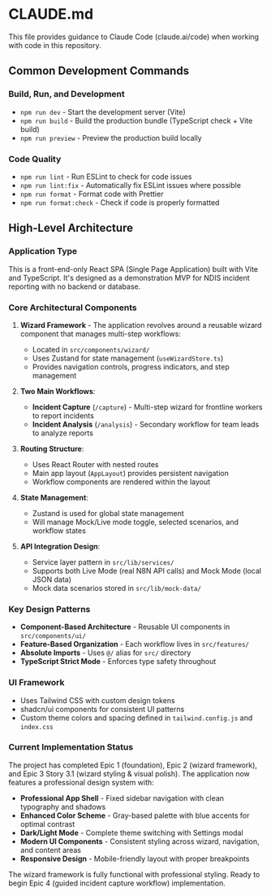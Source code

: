 # CLAUDE.md

This file provides guidance to Claude Code (claude.ai/code) when working with code in this repository.

## Common Development Commands

### Build, Run, and Development
- `npm run dev` - Start the development server (Vite)
- `npm run build` - Build the production bundle (TypeScript check + Vite build)
- `npm run preview` - Preview the production build locally

### Code Quality
- `npm run lint` - Run ESLint to check for code issues
- `npm run lint:fix` - Automatically fix ESLint issues where possible
- `npm run format` - Format code with Prettier
- `npm run format:check` - Check if code is properly formatted

## High-Level Architecture

### Application Type
This is a front-end-only React SPA (Single Page Application) built with Vite and TypeScript. It's designed as a demonstration MVP for NDIS incident reporting with no backend or database.

### Core Architectural Components

1. **Wizard Framework** - The application revolves around a reusable wizard component that manages multi-step workflows:
   - Located in `src/components/wizard/`
   - Uses Zustand for state management (`useWizardStore.ts`)
   - Provides navigation controls, progress indicators, and step management

2. **Two Main Workflows**:
   - **Incident Capture** (`/capture`) - Multi-step wizard for frontline workers to report incidents
   - **Incident Analysis** (`/analysis`) - Secondary workflow for team leads to analyze reports

3. **Routing Structure**:
   - Uses React Router with nested routes
   - Main app layout (`AppLayout`) provides persistent navigation
   - Workflow components are rendered within the layout

4. **State Management**:
   - Zustand is used for global state management
   - Will manage Mock/Live mode toggle, selected scenarios, and workflow states

5. **API Integration Design**:
   - Service layer pattern in `src/lib/services/`
   - Supports both Live Mode (real N8N API calls) and Mock Mode (local JSON data)
   - Mock data scenarios stored in `src/lib/mock-data/`

### Key Design Patterns

- **Component-Based Architecture** - Reusable UI components in `src/components/ui/`
- **Feature-Based Organization** - Each workflow lives in `src/features/`
- **Absolute Imports** - Uses `@/` alias for `src/` directory
- **TypeScript Strict Mode** - Enforces type safety throughout

### UI Framework
- Uses Tailwind CSS with custom design tokens
- shadcn/ui components for consistent UI patterns
- Custom theme colors and spacing defined in `tailwind.config.js` and `index.css`

### Current Implementation Status
The project has completed Epic 1 (foundation), Epic 2 (wizard framework), and Epic 3 Story 3.1 (wizard styling & visual polish). The application now features a professional design system with:

- **Professional App Shell** - Fixed sidebar navigation with clean typography and shadows
- **Enhanced Color Scheme** - Gray-based palette with blue accents for optimal contrast
- **Dark/Light Mode** - Complete theme switching with Settings modal
- **Modern UI Components** - Consistent styling across wizard, navigation, and content areas
- **Responsive Design** - Mobile-friendly layout with proper breakpoints

The wizard framework is fully functional with professional styling. Ready to begin Epic 4 (guided incident capture workflow) implementation.